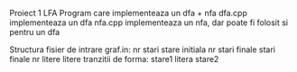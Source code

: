 Proiect 1 LFA
Program care implementeaza un dfa + nfa
dfa.cpp implementeaza un dfa
nfa.cpp implementeaza un nfa, dar poate fi folosit si pentru un dfa

Structura fisier de intrare graf.in:
nr stari
stare initiala
nr stari finale
stari finale
nr litere
litere
tranzitii de forma: stare1 litera stare2